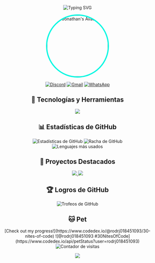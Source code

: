 <div align="center">
  <img src="https://readme-typing-svg.herokuapp.com?font=Fira+Code&size=30&duration=3000&pause=1000&color=00F7E1&center=true&vCenter=true&width=435&lines=Hola%2C+soy+Jonathan;Desarrollador+de+Cuba;Bienvenido+a+mi+perfil" alt="Typing SVG" />
</div>

<p align="center">
  <img src="https://avatars.githubusercontent.com/u/167501371?s=400&u=69abc897b1e8083a24053bdea39659a511096f50&v=4" alt="Jonathan's Avatar" style="border-radius: 50%; width: 200px; height: 200px; object-fit: cover; border: 4px solid #00F7E1;">
</p>

<div align="center">
  <a href="https://discord.gg/grjy37fnDB" target="_blank"><img src="https://img.shields.io/badge/-Discord-7289DA?style=for-the-badge&logo=discord&logoColor=white" alt="Discord"></a>
  <a href="mailto:rodrj0184@gmail.com" target="_blank"><img src="https://img.shields.io/badge/-Gmail-D14836?style=for-the-badge&logo=gmail&logoColor=white" alt="Gmail"></a>
  <a href="https://wa.me/qr/45QRAPEZFSQBP1" target="_blank"><img src="https://img.shields.io/badge/-WhatsApp-25D366?style=for-the-badge&logo=whatsapp&logoColor=white" alt="WhatsApp"></a>
</div>

<h2 align="center">🚀 Tecnologías y Herramientas</h2>

<p align="center">
  <img src="https://skillicons.dev/icons?i=angular,discord,gcp,godot,java,js,mysql,nodejs,py,github,aws,ts,sqlite,html,php,css,bots,vercel" />
</p>

<h2 align="center">📊 Estadísticas de GitHub</h2>

<div align="center">
  <img src="https://github-readme-stats.vercel.app/api?username=ItsJhonAlex&show_icons=true&theme=radical" alt="Estadísticas de GitHub" />
  <img src="https://github-readme-streak-stats.herokuapp.com/?user=ItsJhonAlex&theme=radical" alt="Racha de GitHub" />
</div>

<div align="center">
  <img src="https://github-readme-stats.vercel.app/api/top-langs/?username=ItsJhonAlex&layout=compact&theme=radical" alt="Lenguajes más usados" />
</div>

<h2 align="center">🌟 Proyectos Destacados</h2>

<div align="center">
  <!-- Aquí puedes agregar tarjetas de tus proyectos más importantes -->
  <a href="https://github.com/ItsJhonAlex/tu-proyecto-1">
    <img src="https://github-readme-stats.vercel.app/api/pin/?username=ItsJhonAlex&repo=tu-proyecto-1&theme=radical" />
  </a>
  <a href="https://github.com/ItsJhonAlex/tu-proyecto-2">
    <img src="https://github-readme-stats.vercel.app/api/pin/?username=ItsJhonAlex&repo=tu-proyecto-2&theme=radical" />
  </a>
</div>

<h2 align="center">🏆 Logros de GitHub</h2>

<p align="center">
  <img src="https://github-profile-trophy.vercel.app/?username=ItsJhonAlex&theme=darkhub&column=7&margin-w=15&margin-h=15" alt="Trofeos de GitHub" />
</p>

<h2 align="center">🐱 Pet</h2>
<div align="center">
  [Check out my progress!](https://www.codedex.io/@rodrj018451093/30-nites-of-code)  
  ![@rodrj018451093 #30NitesOfCode](https://www.codedex.io/api/petStatus?user=rodrj018451093)
</div>
  
<div align="center">
  <img src="https://komarev.com/ghpvc/?username=ItsJhonAlex&color=00F7E1&style=flat-square&label=Visitas+al+perfil" alt="Contador de visitas" />
</div>

<p align="center">
  <img src="https://capsule-render.vercel.app/api?type=waving&color=gradient&height=100&section=footer" />
</p>
